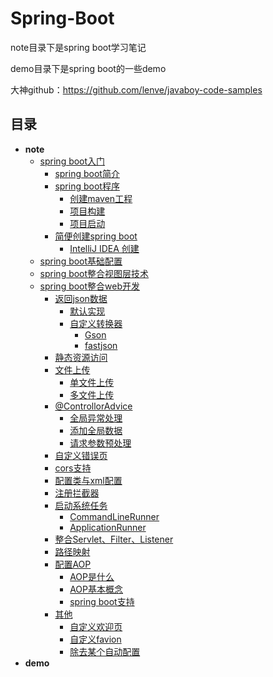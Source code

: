 # Spring-Boot

note目录下是spring boot学习笔记

demo目录下是spring boot的一些demo

大神github：https://github.com/lenve/javaboy-code-samples

## 目录
- **note**
    - [spring boot入门](./note/spring_boot入门/spring_boot入门.md)
        - [spring boot简介]()
        - [spring boot程序]()
            - [创建maven工程]()
            - [项目构建]()
            - [项目启动]()
        - [简便创建spring boot]()
            - [IntelliJ IDEA 创建]()
    - [spring boot基础配置](./note/spring_boot基础配置/spring_boot基础配置.md)
    - [spring boot整合视图层技术](./note/spring_boot整合视图层技术/spring_boot整合视图层技术.md)
    - [spring boot整合web开发](./note/spring_boot整合web开发/spring_boot整合web开发.md)
        - [返回json数据]()
            - [默认实现]()
            - [自定义转换器]()
                - [Gson]()
                - [fastjson]()
        - [静态资源访问]()
        - [文件上传]()
            - [单文件上传]()
            - [多文件上传]()
        - [@ControllorAdvice]()
            - [全局异常处理]()
            - [添加全局数据]()
            - [请求参数预处理]()
        - [自定义错误页]()
        - [cors支持]()
        - [配置类与xml配置]()
        - [注册拦截器]()
        - [启动系统任务]()
            - [CommandLineRunner]()
            - [ApplicationRunner]()
        - [整合Servlet、Filter、Listener]()
        - [路径映射]()
        - [配置AOP]()
            - [AOP是什么]()
            - [AOP基本概念]()
            - [spring boot支持]()
        - [其他]()
            - [自定义欢迎页]()
            - [自定义favion]()
            - [除去某个自动配置]()
- **demo**
